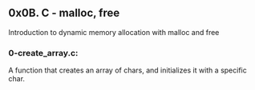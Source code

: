 ## 0x0B. C - malloc, free
Introduction to dynamic memory allocation with malloc and free

### 0-create\_array.c:
A function that creates an array of chars, and initializes it with a specific char.
